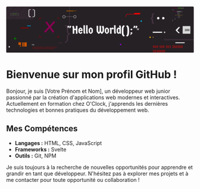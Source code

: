 ![Banniere](Banniere.png)

# Bienvenue sur mon profil GitHub !

Bonjour, je suis [Votre Prénom et Nom], un développeur web junior passionné par la création d'applications web modernes et interactives. Actuellement en formation chez O'Clock, j'apprends les dernières technologies et bonnes pratiques du développement web.

## Mes Compétences

- **Langages :** HTML, CSS, JavaScript
- **Frameworks :** Svelte
- **Outils :** Git, NPM

Je suis toujours à la recherche de nouvelles opportunités pour apprendre et grandir en tant que développeur. N'hésitez pas à explorer mes projets et à me contacter pour toute opportunité ou collaboration !

